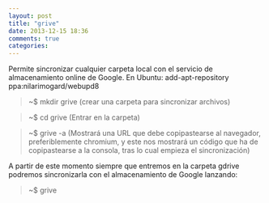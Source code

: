 ```yaml
---
layout: post
title: "grive"
date: 2013-12-15 18:36
comments: true
categories: 
---
```

Permite sincronizar cualquier carpeta local con el servicio de almacenamiento online de Google. En Ubuntu: add-apt-repository ppa:nilarimogard/webupd8

>~$ mkdir grive (crear una carpeta para sincronizar archivos)

>~$ cd grive (Entrar en la carpeta)

>~$ grive -a (Mostrará una URL que debe copipastearse al navegador, preferiblemente chromium, y este nos mostrará un código que ha de copipastearse a la consola, tras lo cual empieza el sincronización)

A partir de este momento siempre que entremos en la carpeta gdrive podremos sincronizarla con el almacenamiento de Google lanzando:

>~$ grive

